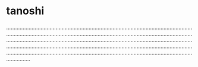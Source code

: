 # tanoshi

............................................................................................................................................................................................................................................................................................................................................................................................................................................................................................................................................................................................................................................................